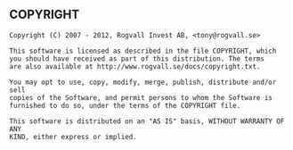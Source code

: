 ## COPYRIGHT

    Copyright (C) 2007 - 2012, Rogvall Invest AB, <tony@rogvall.se>

    This software is licensed as described in the file COPYRIGHT, which
    you should have received as part of this distribution. The terms
    are also available at http://www.rogvall.se/docs/copyright.txt.

    You may opt to use, copy, modify, merge, publish, distribute and/or sell
    copies of the Software, and permit persons to whom the Software is
    furnished to do so, under the terms of the COPYRIGHT file.

    This software is distributed on an "AS IS" basis, WITHOUT WARRANTY OF ANY
    KIND, either express or implied.
    
